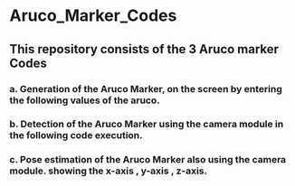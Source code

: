 # Aruco_Marker_Codes

## This repository consists of the 3 Aruco marker Codes 
### a. Generation of the Aruco Marker, on the screen by entering the following values of the aruco.
### b. Detection of the Aruco Marker using the camera module in the following code execution.
### c. Pose estimation of the Aruco Marker also using the camera module. showing the x-axis , y-axis , z-axis.
